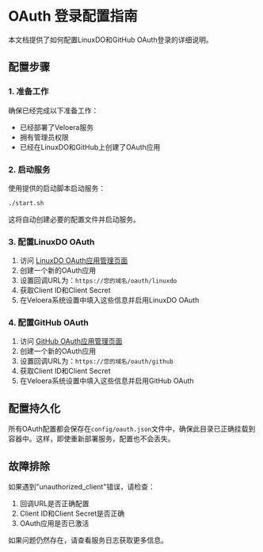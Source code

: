 # OAuth 登录配置指南

本文档提供了如何配置LinuxDO和GitHub OAuth登录的详细说明。

## 配置步骤

### 1. 准备工作

确保已经完成以下准备工作：

- 已经部署了Veloera服务
- 拥有管理员权限
- 已经在LinuxDO和GitHub上创建了OAuth应用

### 2. 启动服务

使用提供的启动脚本启动服务：

```bash
./start.sh
```

这将自动创建必要的配置文件并启动服务。

### 3. 配置LinuxDO OAuth

1. 访问 [LinuxDO OAuth应用管理页面](https://connect.linux.do/)
2. 创建一个新的OAuth应用
3. 设置回调URL为：`https://您的域名/oauth/linuxdo`
4. 获取Client ID和Client Secret
5. 在Veloera系统设置中填入这些信息并启用LinuxDO OAuth

### 4. 配置GitHub OAuth

1. 访问 [GitHub OAuth应用管理页面](https://github.com/settings/developers)
2. 创建一个新的OAuth应用
3. 设置回调URL为：`https://您的域名/oauth/github`
4. 获取Client ID和Client Secret
5. 在Veloera系统设置中填入这些信息并启用GitHub OAuth

## 配置持久化

所有OAuth配置都会保存在`config/oauth.json`文件中，确保此目录已正确挂载到容器中。这样，即使重新部署服务，配置也不会丢失。

## 故障排除

如果遇到"unauthorized_client"错误，请检查：

1. 回调URL是否正确配置
2. Client ID和Client Secret是否正确
3. OAuth应用是否已激活

如果问题仍然存在，请查看服务日志获取更多信息。 